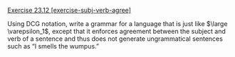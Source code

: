 [Exercise 23.12 \[exercise-subj-verb-agree\]](ex_12/)

Using DCG notation, write a grammar for a
language that is just like $\large \varepsilon_1$, except that it enforces agreement between
the subject and verb of a sentence and thus does not generate
ungrammatical sentences such as “I smells the wumpus.”

